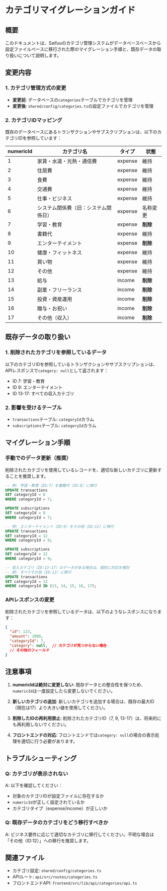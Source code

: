 # カテゴリマイグレーションガイド

## 概要

このドキュメントは、Saifuuのカテゴリ管理システムがデータベースベースから設定ファイルベースに移行された際のマイグレーション手順と、既存データの取り扱いについて説明します。

## 変更内容

### 1. カテゴリ管理方式の変更
- **変更前**: データベースの`categories`テーブルでカテゴリを管理
- **変更後**: `shared/config/categories.ts`の設定ファイルでカテゴリを管理

### 2. カテゴリIDマッピング

既存のデータベースにあるトランザクションやサブスクリプションは、以下のカテゴリIDを参照しています：

| numericId | カテゴリ名 | タイプ | 状態 |
|-----------|-----------|---------|------|
| 1 | 家賃・水道・光熱・通信費 | expense | 維持 |
| 2 | 住居費 | expense | 維持 |
| 3 | 食費 | expense | 維持 |
| 4 | 交通費 | expense | 維持 |
| 5 | 仕事・ビジネス | expense | 維持 |
| 6 | システム関係費（旧：システム関係日） | expense | 名称変更 |
| 7 | 学習・教育 | expense | **削除** |
| 8 | 書籍代 | expense | 維持 |
| 9 | エンターテイメント | expense | **削除** |
| 10 | 健康・フィットネス | expense | 維持 |
| 11 | 買い物 | expense | 維持 |
| 12 | その他 | expense | 維持 |
| 13 | 給与 | income | **削除** |
| 14 | 副業・フリーランス | income | **削除** |
| 15 | 投資・資産運用 | income | **削除** |
| 16 | 贈与・お祝い | income | **削除** |
| 17 | その他（収入） | income | **削除** |

## 既存データの取り扱い

### 1. 削除されたカテゴリを参照しているデータ

以下のカテゴリIDを参照しているトランザクションやサブスクリプションは、APIレスポンスで`category: null`として返されます：
- ID 7: 学習・教育
- ID 9: エンターテイメント
- ID 13-17: すべての収入カテゴリ

### 2. 影響を受けるテーブル
- `transactions`テーブル: `categoryId`カラム
- `subscriptions`テーブル: `categoryId`カラム

## マイグレーション手順

### 手動でのデータ更新（推奨）

削除されたカテゴリを使用しているレコードを、適切な新しいカテゴリに更新することを推奨します。

```sql
-- 例: 学習・教育（ID:7）を書籍代（ID:8）に移行
UPDATE transactions 
SET categoryId = 8 
WHERE categoryId = 7;

UPDATE subscriptions 
SET categoryId = 8 
WHERE categoryId = 7;

-- 例: エンターテイメント（ID:9）をその他（ID:12）に移行
UPDATE transactions 
SET categoryId = 12 
WHERE categoryId = 9;

UPDATE subscriptions 
SET categoryId = 12 
WHERE categoryId = 9;

-- 収入カテゴリ（ID:13-17）のデータがある場合は、個別に対応を検討
-- 例: すべてその他（ID:12）に移行
UPDATE transactions 
SET categoryId = 12 
WHERE categoryId IN (13, 14, 15, 16, 17);
```

### APIレスポンスの変更

削除されたカテゴリを参照しているデータは、以下のようなレスポンスになります：

```json
{
  "id": 123,
  "amount": 1000,
  "categoryId": 7,
  "category": null,  // カテゴリが見つからない場合
  // その他のフィールド
}
```

## 注意事項

1. **numericIdは絶対に変更しない**: 既存データとの整合性を保つため、`numericId`は一度設定したら変更しないでください。

2. **新しいカテゴリの追加**: 新しいカテゴリを追加する場合は、既存の最大ID（現在は17）より大きい値を使用してください。

3. **削除したIDの再利用禁止**: 削除されたカテゴリID（7, 9, 13-17）は、将来的にも再利用しないでください。

4. **フロントエンドの対応**: フロントエンドでは`category: null`の場合の表示処理を適切に行う必要があります。

## トラブルシューティング

### Q: カテゴリが表示されない
A: 以下を確認してください：
- 対象のカテゴリIDが設定ファイルに存在するか
- `numericId`が正しく設定されているか
- カテゴリタイプ（expense/income）が正しいか

### Q: 既存データのカテゴリをどう移行すべきか
A: ビジネス要件に応じて適切なカテゴリに移行してください。不明な場合は「その他（ID:12）」への移行を推奨します。

## 関連ファイル

- カテゴリ設定: `shared/config/categories.ts`
- APIルート: `api/src/routes/categories.ts`
- フロントエンドAPI: `frontend/src/lib/api/categories/api.ts`